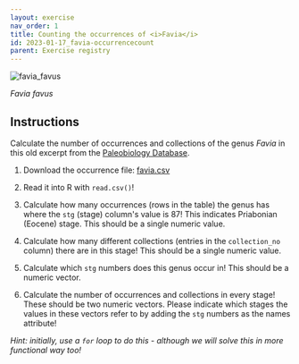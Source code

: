 ```yaml
---
layout: exercise 
nav_order: 1
title: Counting the occurrences of <i>Favia</i>
id: 2023-01-17_favia-occurrencecount
parent: Exercise registry
---
```



![favia_favus]({{site.url}}{{site.baseurl}}/images/favia_favus.jpg)

*Favia favus*


## Instructions

Calculate the number of occurrences and collections of the genus *Favia* in this old excerpt from the [Paleobiology Database](www.paleobiodb.org).
1. Download the occurrence file: [favia.csv]({{site.url}}{{site.baseurl}}/download/favia.csv)

2. Read it into R with `read.csv()`!

3. Calculate how many occurrences (rows in the table) the genus has where the `stg` (stage) column's value is 87! This indicates Priabonian (Eocene) stage. This should be a single numeric value.

4. Calculate how many different collections (entries in the `collection_no` column) there are in this stage! This should be a single numeric value.

5. Calculate which `stg` numbers does this genus occur in! This should be a numeric vector.

6. Calculate the number of occurrences and collections in every stage! These should be two numeric vectors. Please indicate which stages the values in these vectors refer to by adding the `stg` numbers as the names attribute!

*Hint: initially, use a `for` loop to do this - although we will solve this in more functional way too!*





